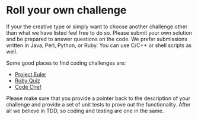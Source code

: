 Roll your own challenge
=======================

If your the creative type or simply want to choose another challenge other than what we have listed feel free to do so.  Please submit your own solution and be prepared to answer questions on the code.  We prefer submissions written in Java, Perl, Python, or Ruby.  You can use C/C++ or shell scripts as well.

Some good places to find coding challenges are:

-  [Project Euler](http://projecteuler.net/ "Project Euler")
-  [Ruby Quiz](http://rubyquiz.com/ "Ruby Quiz")
-  [Code Chef](http://www.codechef.com/ "Code Chef")

Please make sure that you provide a pointer back to the description of your challenge and provide a set of unit tests to prove out the functionality.  After all we believe in TDD, so coding and testing are one in the same.
